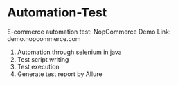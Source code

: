 # Automation-Test
E-commerce automation test: NopCommerce Demo
Link: demo.nopcommerce.com

1. Automation through selenium in java
2. Test script writing
3. Test execution
4. Generate test report by Allure 
